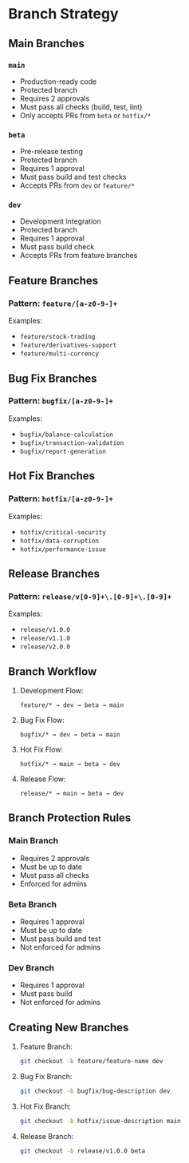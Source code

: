# Branch Strategy

## Main Branches

### `main`
- Production-ready code
- Protected branch
- Requires 2 approvals
- Must pass all checks (build, test, lint)
- Only accepts PRs from `beta` or `hotfix/*`

### `beta`
- Pre-release testing
- Protected branch
- Requires 1 approval
- Must pass build and test checks
- Accepts PRs from `dev` or `feature/*`

### `dev`
- Development integration
- Protected branch
- Requires 1 approval
- Must pass build check
- Accepts PRs from feature branches

## Feature Branches

### Pattern: `feature/[a-z0-9-]+`
Examples:
- `feature/stock-trading`
- `feature/derivatives-support`
- `feature/multi-currency`

## Bug Fix Branches

### Pattern: `bugfix/[a-z0-9-]+`
Examples:
- `bugfix/balance-calculation`
- `bugfix/transaction-validation`
- `bugfix/report-generation`

## Hot Fix Branches

### Pattern: `hotfix/[a-z0-9-]+`
Examples:
- `hotfix/critical-security`
- `hotfix/data-corruption`
- `hotfix/performance-issue`

## Release Branches

### Pattern: `release/v[0-9]+\.[0-9]+\.[0-9]+`
Examples:
- `release/v1.0.0`
- `release/v1.1.0`
- `release/v2.0.0`

## Branch Workflow

1. Development Flow:
   ```
   feature/* → dev → beta → main
   ```

2. Bug Fix Flow:
   ```
   bugfix/* → dev → beta → main
   ```

3. Hot Fix Flow:
   ```
   hotfix/* → main → beta → dev
   ```

4. Release Flow:
   ```
   release/* → main → beta → dev
   ```

## Branch Protection Rules

### Main Branch
- Requires 2 approvals
- Must be up to date
- Must pass all checks
- Enforced for admins

### Beta Branch
- Requires 1 approval
- Must be up to date
- Must pass build and test
- Not enforced for admins

### Dev Branch
- Requires 1 approval
- Must pass build
- Not enforced for admins

## Creating New Branches

1. Feature Branch:
   ```bash
   git checkout -b feature/feature-name dev
   ```

2. Bug Fix Branch:
   ```bash
   git checkout -b bugfix/bug-description dev
   ```

3. Hot Fix Branch:
   ```bash
   git checkout -b hotfix/issue-description main
   ```

4. Release Branch:
   ```bash
   git checkout -b release/v1.0.0 beta
   ``` 